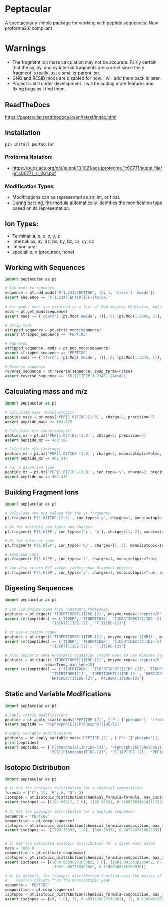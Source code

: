
# Peptacular

A spectacularly simple package for working with peptide sequences. Now proforma2.0 compliant.

# Warnings

- The fragment ion mass calculation may not be accurate. Fairly certain that the ay, by, and cy internal fragments are 
correct since the y fragment is really just a smaller parent ion.
- GNO and RESID mods are disabled for now. I will add them back in later.
- Project is still under development. I will be adding more features and fixing bugs as I find them.

## ReadTheDocs
https://peptacular.readthedocs.io/en/latest/index.html

## Installation

```bash
pip install peptacular
```

### Proforma Notation:
- https://pubs.acs.org/doi/suppl/10.1021/acs.jproteome.1c00771/suppl_file/pr1c00771_si_001.pdf

### Modification Types:
- Modifications can be represented as str, int, or float.
- During parsing, the module automatically identifies the modification type based on its representation.

## Ion Types:
 - Terminal: a, b, c, x, y, z
 - Internal: ax, ay, az, bx, by, bz, cx, cy, cz
 - Immonium: i
 - special: p, n (precursor, none)

## Working with Sequences
```python
import peptacular as pt

# Add mods to sequence
sequence = pt.add_mods('P[1.2345]EPTIDE', {5: 1, 'cterm': 'Amide'})
assert sequence == 'P[1.2345]EPTID[1]E-[Amide]'

# Get mods: mods are returned as a list of Mod objects Mod(value, multiplier)
mods = pt.get_mods(sequence)
assert mods == {'cterm': [pt.Mod('Amide', 1)], 0: [pt.Mod(1.2345, 1)], 5: [pt.Mod(1, 1)]}

# Strip mods
stripped_sequence = pt.strip_mods(sequence)
assert stripped_sequence == 'PEPTIDE'

# Pop mods
stripped_sequence, mods = pt.pop_mods(sequence)
assert stripped_sequence == 'PEPTIDE'
assert mods == {'cterm': [pt.Mod('Amide', 1)], 0: [pt.Mod(1.2345, 1)], 5: [pt.Mod(1, 1)]}

# Reverse sequence
reverse_sequence = pt.reverse(sequence, swap_terms=False)
assert reverse_sequence == 'ED[1]ITPEP[1.2345]-[Amide]'
```

## Calculating mass and m/z

```python
import peptacular as pt

# Calculate mass (monoisotopic)
peptide_mass = pt.mass('PEP[1.0]TIDE-[2.0]', charge=2, precision=3)
assert peptide_mass == 804.375

# Calculate m/z (monoisotopic)
peptide_mz = pt.mz('PEP[1.0]TIDE-[2.0]', charge=2, precision=3)
assert peptide_mz == 402.187

# Calculate m/z (average)
peptide_mz = pt.mz('PEP[1.0]TIDE-[2.0]', charge=2, monoisotopic=False, precision=3)
assert peptide_mz == 402.419

# For a given ion type
peptide_mz = pt.mz('PEP[1.0]TIDE-[2.0]', ion_type='y', charge=2, precision=3)
assert peptide_mz == 402.419
```

## Building Fragment Ions

```python
import peptacular as pt

# Calculate the m/z values for the y+ fragments.
pt.fragment('P[1.0]TIDE-[2.0]', ion_types='y', charges=1, monoisotopic=True)

# Or for multiple ion types and charges.
pt.fragment('P[1.0]EP', ion_types=['y', 'b'], charges=[1, 2], monoisotopic=True)

# Or for internal ions
pt.fragment('P[1.0]EP', ion_types='by', charges=[1, 2], monoisotopic=True)

# Immonium ions
pt.fragment('P[1.0]EP', ion_types='i', charges=1, monoisotopic=True)

# Can also return M/Z values rather than Fragment objects
pt.fragment('P[1.0]EP', ion_types='y', charges=1, monoisotopic=True, return_type='mz')
```

## Digesting Sequences
```python
import peptacular as pt

# Can use enzyme name from Constants.PROTEASES
peptides = pt.digest('TIDERTIDEKT[1]IDE-[2]', enzyme_regex='trypsin/P', missed_cleavages=2)
assert set(peptides) == {'TIDER', 'TIDERTIDEK', 'TIDERTIDEKT[1]IDE-[2]', 'TIDEK',
                    'TIDEKT[1]IDE-[2]', 'T[1]IDE-[2]'}

# or use a custom regex
peptides = pt.digest('TIDERTIDEKT[1]IDE-[2]', enzyme_regex='([KR])', missed_cleavages=2)
assert set(peptides) == {'TIDER', 'TIDERTIDEK', 'TIDERTIDEKT[1]IDE-[2]', 'TIDEK',
                    'TIDEKT[1]IDE-[2]', 'T[1]IDE-[2]'}

# Also supports semi-enzymatic digestion (might want to use min/max len to filter)
peptides = pt.digest('TIDERTIDEKT[1]IDE-[2]', enzyme_regex='trypsin/P', missed_cleavages=2,
                  semi=True, min_len=10)
assert set(peptides) == {'TIDERTIDEK', 'TIDERTIDEKT[1]IDE-[2]', 'TIDERTIDEKT[1]ID', 'TIDERTIDEKT[1]I',
                    'TIDERTIDEKT[1]', 'IDERTIDEKT[1]IDE-[2]', 'DERTIDEKT[1]IDE-[2]',
                    'ERTIDEKT[1]IDE-[2]', 'RTIDEKT[1]IDE-[2]'}
```

## Static and Variable Modifications

```python
import peptacular as pt

# Apply static modifications
peptide = pt.apply_static_mods('PEPTIDE-[2]', {'P': ['phospho'], '(?<=P)E': [1]})
assert peptide == 'P[phospho]E[1]P[phospho]TIDE-[2]'

# Apply variable modifications
peptides = pt.apply_variable_mods('PEPTIDE-[2]', {'P': [['phospho']], '(?<=P)E': [[1]]}, max_mods=2)
print(peptides)
assert peptides == ['P[phospho]E[1]PTIDE-[2]', 'P[phospho]EP[phospho]TIDE-[2]', 'P[phospho]EPTIDE-[2]',
                    'PE[1]P[phospho]TIDE-[2]', 'PE[1]PTIDE-[2]', 'PEP[phospho]TIDE-[2]', 'PEPTIDE-[2]']

```

## Isotopic Distribution
```python
import peptacular as pt

# 1) Get the isotopic distribution for a chemical composition:
formula = {'C': 12, 'H': 6, 'N': 3}
isotopes = pt.isotopic_distribution(chemical_formula=formula, max_isotopes=3)
assert isotopes == [(192.05617, 1.0), (193.05321, 0.010959894014211729), (193.05952, 0.1297887395127868)]

# 2) Get the isotopic distribution for a peptide sequence:
sequence = 'PEPTIDE'
composition = pt.comp(sequence)
isotopes = pt.isotopic_distribution(chemical_formula=composition, max_isotopes=3)
assert isotopes ==  [(799.35997, 1.0), (800.36332, 0.3677347619528959), (801.36668, 0.06562576793973895)]


# 3) Get the estimated isotopic distribution for a given mass value
mass = 1000.0
composition = pt.estimate_comp(mass)
isotopes = pt.isotopic_distribution(chemical_formula=composition, max_isotopes=3)
assert isotopes == [(1000.0000038305802, 1.0), (1001.0033538305802, 0.47589204488021836),
                     (1002.0067138305802, 0.11066305966308926)]

# 4) By default, the isotopic_distribution function uses the masses of the elements, but it is also possible to use
#    neutron offsets from the monoisotopic peak.
sequence = 'PEPTIDE'
composition = pt.comp(sequence)
isotopes = pt.isotopic_distribution(chemical_formula=composition, max_isotopes=3, use_neutron_count=True)
assert isotopes == [(0, 1.0), (1, 0.4051174337315902), (2, 0.11084816056223826)]
```
